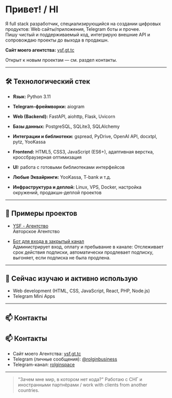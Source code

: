 
# Привет! / HI

Я full stack разработчик, специализирующийся на создании цифровых продуктов: Web сайты/приложения, Telegram боты и прочее.  
Пишу чистый и поддерживаемый код, интегрирую внешние API и сопровождаю проекты до выхода в продакшн.  

**Сайт моего агентства:** [ysf.gt.tc](http://ysf.gt.tc/)  

Открыт к новым проектам — см. раздел контакты.  

---

## 🛠 Технологический стек  

- **Язык:** Python 3.11  
- **Telegram-фреймворки:** aiogram  
- **Web (Backend):** FastAPI, aiohttp, Flask, Uvicorn  
- **Базы данных:** PostgreSQL, SQLite3, SQLAlchemy  
- **Интеграции и библиотеки:** gspread, PyDrive, OpenAI API, docxtpl, pytz, YooKassa  

- **Frontend:** HTML5, CSS3, JavaScript (ES6+), адаптивная верстка, кроссбраузерная оптимизация  
- **UI:** работа с готовыми библиотеками интерфейсов
- **Любые Эквайринги:** YooKassa, T-bank и т.д.

- **Инфраструктура и деплой:** Linux, VPS, Docker, настройка окружений, продакшн-деплой проектов  
--- 

## 📌 Примеры проектов  

- [YSF - Агентство](http://ysf.gt.tc/)  
  Авторское Агентство 

- [Бот для входа в закрытый канал](https://t.me/accessprivatebot)  
  Администрирует вход, оплату и пребывание в канале: Отслеживает срок действия подписки, автоматически продлевает подписку, выгоняет, если подписка не была продлена.
  

---

## 🚀 Сейчас изучаю и активно использую 

- Web development (HTML, CSS, JavaScript, React, PHP, Node.js)  
- Telegram Mini Apps

---

## 📫 Контакты  

## 📫 Контакты  

- Сайт моего Агентства: [ysf.gt.tc](http://ysf.gt.tc/)  
- Telegram (личные сообщения): [@rolginbusiness](https://t.me/rolginbusiness)  
- Telegram-канал: [rolginspace](https://t.me/rolginspace)  
---

> "Зачем мне мир, в котором нет кода?"
> Работаю с СНГ и иностранными партнёрами / work with clients from another countries. 
